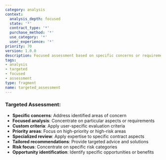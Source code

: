```yaml
---
category: analysis
context:
  analysis_depth: focused
  state: '*'
  contract_type: '*'
  purchase_method: '*'
  use_category: '*'
  user_experience: '*'
priority: 70
version: 1.0.0
description: Focused assessment based on specific concerns or requirements
tags:
- analysis
- targeted
- focused
- assessment
type: fragment
name: targeted_assessment
---
```


### Targeted Assessment:
- **Specific concerns**: Address identified areas of concern
- **Focused analysis**: Concentrate on particular aspects or requirements
- **Custom criteria**: Apply user-specific evaluation criteria
- **Priority areas**: Focus on high-priority or high-risk areas
- **Specialized review**: Apply expertise to specific contract aspects
- **Tailored recommendations**: Provide targeted advice and solutions
- **Risk focus**: Concentrate on specific risk categories
- **Opportunity identification**: Identify specific opportunities or benefits
